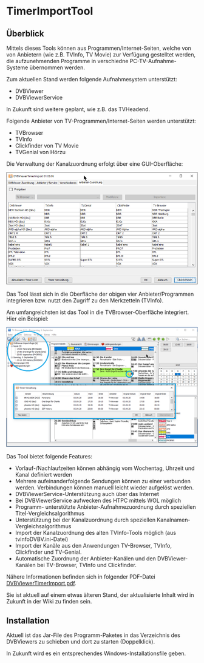 # TimerImportTool

## Überblick

Mittels dieses Tools können aus Programmen/Internet-Seiten, welche von von Anbietern (wie z.B. TVInfo, TV Movie) zur Verfügung gestelltet werden,
die aufzunehmenden Programme in verschiedne PC-TV-Aufnahme-Systeme übernommen werden.

Zum aktuellen Stand werden folgende Aufnahmesystem unterstützt:

* DVBViewer
* DVBViewerService

In Zukunft sind weitere geplant, wie z.B. das TVHeadend.

Folgende Anbieter von TV-Programmen/Internet-Seiten werden unterstützt:

* TVBrowser
* TVInfo
* Clickfinder von TV Movie
* TVGenial von Hörzu

Die Verwaltung der Kanalzuordnung erfolgt über eine GUI-Oberfläche:

![Gui channel assignment](https://github.com/GollmerSt/TimerImportTool/raw/master/Documentation/images/ProviderAssignment.png)

Das Tool lässt sich in die Oberfläche der obigen vier Anbieter/Programmen integrieren bzw. nutzt den Zugriff zu den Merkzetteln (TVInfo).

Am umfangreichsten ist das Tool in die TVBrowser-Oberfläche integriert. Hier ein Beispiel:

![TVBrowser](https://github.com/GollmerSt/TimerImportTool/raw/master/Documentation/images/TVBrowser.png)

Das Tool bietet folgende Features:

* Vorlauf-/Nachlaufzeiten können abhängig vom Wochentag, Uhrzeit und Kanal definiert werden
* Mehrere aufeinanderfolgende Sendungen können zu einer verbunden werden. Verbindungen können manuell leicht wieder aufgelöst werden.
* DVBViewerService-Unterstützung auch über das Internet 
* Bei DVBViewerService aufwecken des HTPC mittels WOL möglich
* Programm- unterstützte Anbieter-Aufnahmezuordnung durch speziellen Titel-Vergleichsalgorithmus
* Unterstützung bei der Kanalzuordnung durch speziellen Kanalnamen-Vergleichsalgorithmus
* Import der Kanalzuordnung des alten TVInfo-Tools möglich (aus tvinfoDVBV.ini-Datei)
*	Import der Kanäle aus den Anwendungen TV-Browser, TVInfo, Clickfinder und TV-Genial.
* Automatische Zuordnung der Anbieter-Kanälen und den DVBViewer-Kanälen bei TV-Browser, TVInfo und Clickfinder.

Nähere Informationen befinden sich in folgender PDF-Datei
[DVBViewerTimerImport.pdf](https://github.com/GollmerSt/TimerImportTool/raw/master/Documentation/DVBViewerTimerImport.pdf).

Sie ist aktuell auf einem etwas älteren Stand, der aktualisierte Inhalt wird in Zukunft in der Wiki zu finden sein.

## Installation

Aktuell ist das Jar-File des Programm-Paketes in das Verzeichnis des DVBViewers zu schieben und dort zu starten (Doppelklick).

In Zukunft wird es ein entsprechendes Windows-Installationsfile geben.

